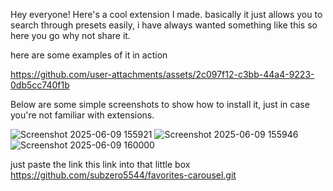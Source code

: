 Hey everyone! Here's a cool extension I made. basically it just allows you to search through presets easily, i have always wanted something like this so here you go why not share it.

here are some examples of it in action



https://github.com/user-attachments/assets/2c097f12-c3bb-44a4-9223-0db5cc740f1b




Below are some simple screenshots to show how to install it, just in case you're not familiar with extensions.

![Screenshot 2025-06-09 155921](https://github.com/user-attachments/assets/ef09edcf-d708-4449-b625-590f29b82090)
![Screenshot 2025-06-09 155946](https://github.com/user-attachments/assets/3457a428-8f53-4675-bb33-437b863ae398)
![Screenshot 2025-06-09 160000](https://github.com/user-attachments/assets/71b961d0-63b3-4d45-950e-a3266c6b837b)

just paste the link this link into that little box https://github.com/subzero5544/favorites-carousel.git

